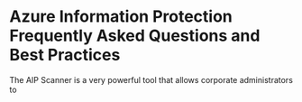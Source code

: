 # Azure Information Protection Frequently Asked Questions and Best Practices

The AIP Scanner is a very powerful tool that allows corporate administrators to 
